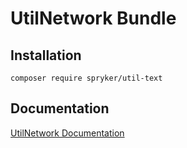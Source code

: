 # UtilNetwork Bundle

## Installation

```
composer require spryker/util-text
```

## Documentation

[UtilNetwork Documentation](http://spryker.github.io/core/bundles/util-network)
